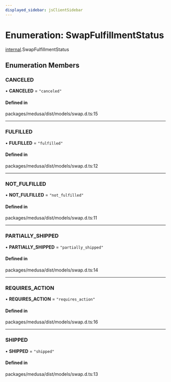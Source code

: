 ```yaml
---
displayed_sidebar: jsClientSidebar
---
```


# Enumeration: SwapFulfillmentStatus

[internal](../modules/internal-3.md).SwapFulfillmentStatus

## Enumeration Members

### CANCELED

• **CANCELED** = ``"canceled"``

#### Defined in

packages/medusa/dist/models/swap.d.ts:15

___

### FULFILLED

• **FULFILLED** = ``"fulfilled"``

#### Defined in

packages/medusa/dist/models/swap.d.ts:12

___

### NOT\_FULFILLED

• **NOT\_FULFILLED** = ``"not_fulfilled"``

#### Defined in

packages/medusa/dist/models/swap.d.ts:11

___

### PARTIALLY\_SHIPPED

• **PARTIALLY\_SHIPPED** = ``"partially_shipped"``

#### Defined in

packages/medusa/dist/models/swap.d.ts:14

___

### REQUIRES\_ACTION

• **REQUIRES\_ACTION** = ``"requires_action"``

#### Defined in

packages/medusa/dist/models/swap.d.ts:16

___

### SHIPPED

• **SHIPPED** = ``"shipped"``

#### Defined in

packages/medusa/dist/models/swap.d.ts:13

